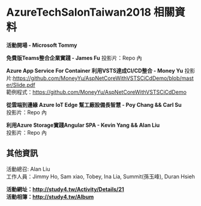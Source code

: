 # AzureTechSalonTaiwan2018 相關資料

**活動開場 - Microsoft Tommy**   
  
**免費版Teams整合企業實踐 - James Fu**
投影片：Repo 內   
  
**Azure App Service For Container 利用VSTS達成CI/CD整合 - Money Yu**
投影片:https://github.com/MoneyYu/AspNetCoreWithVSTSCiCdDemo/blob/master/Slide.pdf  
範例程式：https://github.com/MoneyYu/AspNetCoreWithVSTSCiCdDemo  
  
**從雲端到邊緣 Azure IoT Edge 幫工廠設備長智慧 - Poy Chang && Carl Su**  
投影片：Repo 內  
  
**利用Azure Storage實踐Angular SPA - Kevin Yang && Alan Liu**  
投影片：Repo 內  
  
## 其他資訊  
活動總召: Alan Liu  
工作人員：Jimmy Ho, Sam xiao, Tobey, Ina Lia, Summit(孫玉峰), Duran Hsieh  

**活動網址：http://study4.tw/Activity/Details/21**  
**活動相簿：http://study4.tw/Album**  
